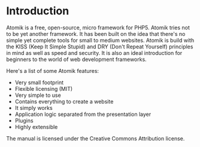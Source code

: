 
# Introduction

Atomik is a free, open-source, micro framework for PHP5. Atomik tries not to be
yet another framework. It has been built on the idea that there's no simple yet
complete tools for small to medium websites. 
Atomik is build with the KISS (Keep It Simple Stupid) and DRY (Don't Repeat Yourself)
principles in mind as well as speed and security. It is also an ideal introduction for 
beginners to the world of web development frameworks. 

Here's a list of some Atomik features:
		
+ Very small footprint
+ Flexible licensing (MIT)
+ Very simple to use
+ Contains everything to create a website
+ It simply works
+ Application logic separated from the presentation layer
+ Plugins
+ Highly extensible

The manual is licensed under the Creative Commons Attribution license.
	
